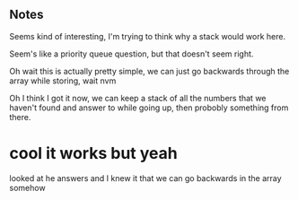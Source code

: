 ## Notes

Seems kind of interesting, I'm trying to think why a stack would work here.

Seem's like a priority queue question, but that doesn't seem right.

Oh wait this is actually pretty simple, we can just go backwards through the array while storing, wait nvm

Oh I think I got it now, we can keep a stack of all the numbers that we haven't found and answer to while going up, then probobly something from there.

# cool it works but yeah

looked at he answers and I knew it that we can go backwards in the array somehow 